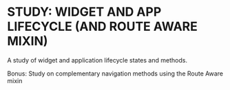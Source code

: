 # STUDY: WIDGET AND APP LIFECYCLE (AND ROUTE AWARE MIXIN)

A study of widget and application lifecycle states and methods.

Bonus: Study on complementary navigation methods using the Route Aware mixin
